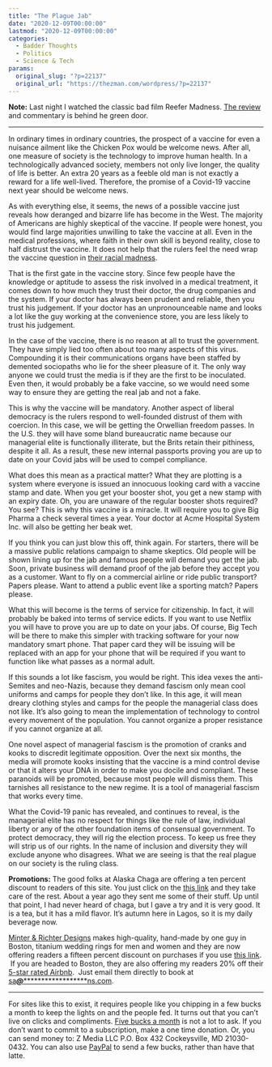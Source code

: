 ```yaml
---
title: "The Plague Jab"
date: "2020-12-09T00:00:00"
lastmod: "2020-12-09T00:00:00"
categories:
  - Badder Thoughts
  - Politics
  - Science & Tech
params:
  original_slug: "?p=22137"
  original_url: "https://thezman.com/wordpress/?p=22137"
---
```


**Note:** Last night I watched the classic bad film Reefer Madness.
<a href="https://www.subscribestar.com/posts/234604" rel="noopener"
target="_blank">The review</a> and commentary is behind he green door.

------------------------------------------------------------------------

In ordinary times in ordinary countries, the prospect of a vaccine for
even a nuisance ailment like the Chicken Pox would be welcome news.
After all, one measure of society is the technology to improve human
health. In a technologically advanced society, members not only live
longer, the quality of life is better. An extra 20 years as a feeble old
man is not exactly a reward for a life well-lived. Therefore, the
promise of a Covid-19 vaccine next year should be welcome news.

As with everything else, it seems, the news of a possible vaccine just
reveals how deranged and bizarre life has become in the West. The
majority of Americans are highly skeptical of the vaccine. If people
were honest, you would find large majorities unwilling to take the
vaccine at all. Even in the medical professions, where faith in their
own skill is beyond reality, close to half distrust the vaccine. It does
not help that the rulers feel the need wrap the vaccine question in
[their racial
madness](https://www.nbcnews.com/news/us-news/racial-disparities-create-obstacles-covid-19-vaccine-rollout-n1249627).

That is the first gate in the vaccine story. Since few people have the
knowledge or aptitude to assess the risk involved in a medical
treatment, it comes down to how much they trust their doctor, the drug
companies and the system. If your doctor has always been prudent and
reliable, then you trust his judgement. If your doctor has an
unpronounceable name and looks a lot like the guy working at the
convenience store, you are less likely to trust his judgement.

In the case of the vaccine, there is no reason at all to trust the
government. They have simply lied too often about too many aspects of
this virus. Compounding it is their communications organs have been
staffed by demented sociopaths who lie for the sheer pleasure of it. The
only way anyone we could trust the media is if they are the first to be
inoculated. Even then, it would probably be a fake vaccine, so we would
need some way to ensure they are getting the real jab and not a fake.

This is why the vaccine will be mandatory. Another aspect of liberal
democracy is the rulers respond to well-founded distrust of them with
coercion. In this case, we will be getting the Orwellian freedom passes.
In the U.S. they will have some bland bureaucratic name because our
managerial elite is functionally illiterate, but the Brits retain their
pithiness, despite it all. As a result, these new internal passports
proving you are up to date on your Covid jabs will be used to compel
compliance.

What does this mean as a practical matter? What they are plotting is a
system where everyone is issued an innocuous looking card with a vaccine
stamp and date. When you get your booster shot, you get a new stamp with
an expiry date. Oh, you are unaware of the regular booster shots
required? You see? This is why this vaccine is a miracle. It will
require you to give Big Pharma a check several times a year. Your doctor
at Acme Hospital System Inc. will also be getting her beak wet.

If you think you can just blow this off, think again. For starters,
there will be a massive public relations campaign to shame skeptics. Old
people will be shown lining up for the jab and famous people will demand
you get the jab. Soon, private business will demand proof of the jab
before they accept you as a customer. Want to fly on a commercial
airline or ride public transport? Papers please. Want to attend a public
event like a sporting match? Papers please.

What this will become is the terms of service for citizenship. In fact,
it will probably be baked into terms of service edicts. If you want to
use Netflix you will have to prove you are up to date on your jabs. Of
course, Big Tech will be there to make this simpler with tracking
software for your now mandatory smart phone. That paper card they will
be issuing will be replaced with an app for your phone that will be
required if you want to function like what passes as a normal adult.

If this sounds a lot like fascism, you would be right. This idea vexes
the anti-Semites and neo-Nazis, because they demand fascism only mean
cool uniforms and camps for people they don’t like. In this age, it will
mean dreary clothing styles and camps for the people the managerial
class does not like. It’s also going to mean the implementation of
technology to control every movement of the population. You cannot
organize a proper resistance if you cannot organize at all.

One novel aspect of managerial fascism is the promotion of cranks and
kooks to discredit legitimate opposition. Over the next six months, the
media will promote kooks insisting that the vaccine is a mind control
devise or that it alters your DNA in order to make you docile and
compliant. These paranoids will be promoted, because most people will
dismiss them. This tarnishes all resistance to the new regime. It is a
tool of managerial fascism that works every time.

What the Covid-19 panic has revealed, and continues to reveal, is the
managerial elite has no respect for things like the rule of law,
individual liberty or any of the other foundation items of consensual
government. To protect democracy, they will rig the election process. To
keep us free they will strip us of our rights. In the name of inclusion
and diversity they will exclude anyone who disagrees. What we are seeing
is that the real plague on our society is the ruling class.

**Promotions:** The good folks at Alaska Chaga are offering a ten
percent discount to readers of this site. You just click on the
<a href="https://alaskachaga.us/discount/ZMAN" rel="noopener noreferrer"
target="_blank">this link</a> and they take care of the rest. About a
year ago they sent me some of their stuff. Up until that point, I had
never heard of chaga, but I gave a try and it is very good. It is a tea,
but it has a mild flavor. It’s autumn here in Lagos, so it is my daily
beverage now.

<a href="https://www.minterandrichterdesigns.com/"
rel="noreferrer nofollow noopener" target="_blank">Minter &amp; Richter
Designs</a> makes high-quality, hand-made by one guy in Boston, titanium
wedding rings for men and women and they are now offering readers a
fifteen percent discount on purchases if you use
<a href="https://www.minterandrichterdesigns.com/discount/ZMAN"
rel="noreferrer nofollow noopener" target="_blank">this link</a>. 
 <span class="highlight"><span class="colour"><span class="font"><span class="size">If
you are headed to Boston, they are also offering my readers 20% off
their <a
href="https://www.airbnb.com/users/7988017/listings?user_id=7988017&amp;s=3"
rel="noopener noreferrer" target="_blank">5-star rated Airbnb</a>.  Just
email them directly to book at
<a href="mailto:sa***@*********************ns.com"
data-original-string="K7DRUdEa22YQDnL8Nu6sPg==cb7A7xvteN8F/l2if97zSn4ZX6VGINJjow91NmlYSvV9gJhCEkz+3XLjRzahpcx1Pmu"><span
class="apbct-email-encoder"
data-original-string="jk7NnsG3aSE/SqbfC2rXvg==cb7aDLY84eGWHMooC+MyF1H/JNiqca/Wo7JaI/fjnajRIUYaFhlsP9cKkrOKnNL44Ig"
title="This contact has been encoded by Anti-Spam by CleanTalk. Click to decode. To finish the decoding make sure that JavaScript is enabled in your browser.">sa<span
class="apbct-blur">***</span>@<span
class="apbct-blur">*********************</span>ns.com</span></a>.</span></span></span></span>

------------------------------------------------------------------------

For sites like this to exist, it requires people like you chipping in a
few bucks a month to keep the lights on and the people fed. It turns out
that you can’t live on clicks and compliments.
<a href="https://www.subscribestar.com/the-z-blog"
rel="noopener noreferrer" target="_blank">Five bucks a month</a> is not
a lot to ask. If you don’t want to commit to a subscription, make a one
time donation. Or, you can send money to: Z Media LLC P.O. Box 432
Cockeysville, MD 21030-0432. You can also use <a
href="https://www.paypal.com/cgi-bin/webscr?cmd=_s-xclick&amp;hosted_button_id=UDAS2Q8JYA6CN&amp;source=url"
rel="noopener noreferrer" target="_blank">PayPal</a> to send a few
bucks, rather than have that latte.

